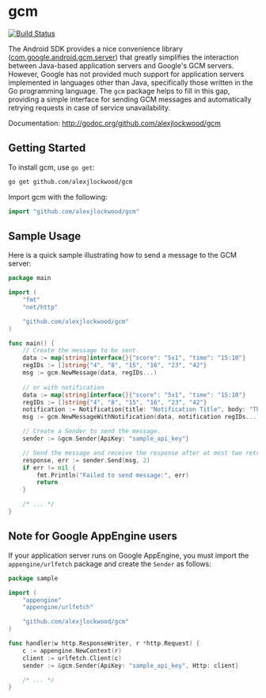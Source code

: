 gcm
===
[![Build Status](https://travis-ci.org/drichardson/gcm.svg)](https://travis-ci.org/drichardson/gcm?branch=master)

The Android SDK provides a nice convenience library ([com.google.android.gcm.server](https://github.com/google/gcm/tree/master/client-libraries/java/rest-client/src/com/google/android/gcm/server)) that greatly simplifies the interaction between Java-based application servers and Google's GCM servers. However, Google has not provided much support for application servers implemented in languages other than Java, specifically those written in the Go programming language. The `gcm` package helps to fill in this gap, providing a simple interface for sending GCM messages and automatically retrying requests in case of service unavailability.

Documentation: http://godoc.org/github.com/alexjlockwood/gcm

Getting Started
---------------

To install gcm, use `go get`:

```bash
go get github.com/alexjlockwood/gcm
```

Import gcm with the following:

```go
import "github.com/alexjlockwood/gcm"
```

Sample Usage
------------

Here is a quick sample illustrating how to send a message to the GCM server:

```go
package main

import (
	"fmt"
	"net/http"

	"github.com/alexjlockwood/gcm"
)

func main() {
	// Create the message to be sent.
	data := map[string]interface{}{"score": "5x1", "time": "15:10"}
	regIDs := []string{"4", "8", "15", "16", "23", "42"}
	msg := gcm.NewMessage(data, regIDs...)
	
	// or with notification
	data := map[string]interface{}{"score": "5x1", "time": "15:10"}
	regIDs := []string{"4", "8", "15", "16", "23", "42"}
	notification := Notification{title: "Notification Title", body: "This is the body of the notification", icon: "myicon"}
	msg := gcm.NewMessageWithNotification(data, notification regIDs...)

	// Create a Sender to send the message.
	sender := &gcm.Sender{ApiKey: "sample_api_key"}

	// Send the message and receive the response after at most two retries.
	response, err := sender.Send(msg, 2)
	if err != nil {
		fmt.Println("Failed to send message:", err)
		return
	}

	/* ... */
}
```

Note for Google AppEngine users
-------------------------------

If your application server runs on Google AppEngine, you must import the `appengine/urlfetch` package and create the `Sender` as follows:

```go
package sample

import (
	"appengine"
	"appengine/urlfetch"

	"github.com/alexjlockwood/gcm"
)

func handler(w http.ResponseWriter, r *http.Request) {
	c := appengine.NewContext(r)
	client := urlfetch.Client(c)
	sender := &gcm.Sender{ApiKey: "sample_api_key", Http: client}

	/* ... */
}        
```
